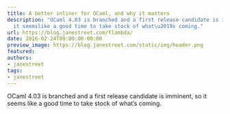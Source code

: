 ```yaml
---
title: A better inliner for OCaml, and why it matters
description: "OCaml 4.03 is branched and a first release candidate is imminent, so
  it seemslike a good time to take stock of what\u2019s coming."
url: https://blog.janestreet.com/flambda/
date: 2016-02-24T00:00:00-00:00
preview_image: https://blog.janestreet.com/static/img/header.png
featured:
authors:
- janestreet
tags:
- janestreet
---
```


<p>OCaml 4.03 is branched and a first release candidate is imminent, so it seems
like a good time to take stock of what&rsquo;s coming.</p>


